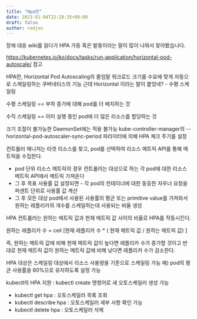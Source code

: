 ```yaml
---
title: "Hpa란"
date: 2023-01-04T22:28:35+09:00
draft: false
author: redjen
---
```


장애 대응 wiki를 읽다가 HPA 가동 혹은 발동이라는 말이 많이 나와서 찾아봤습니다.

https://kubernetes.io/ko/docs/tasks/run-application/horizontal-pod-autoscale/ 참고

HPA란, Horizontal Pod Autoscaling의 줄임말
워크로드 크기를 수요에 맞게 자동으로 스케일링하는 쿠버네티스의 기능
근데 Horizontal 이라는 말이 붙었네? - 수평 스케일링

수평 스케일링 == 부하 증가에 대해 pod를 더 배치하는 것

수직 스케일링 == 이미 실행 중인 pod에 더 많은 리소스를 할당하는 것

크기 조절이 불가능한 DaemonSet에는 적용 불가능
kube-controller-manager의 --horizontal-pod-autoscaler-sync-period 파라미터에 의해 HPA 체크 주기를 설정

컨트롤러 매니저는 타겟 리소스를 찾고, pod를 선택하여 리소스 메트릭 API를 통해 메트릭을 수집한다.
- pod 단위 리소스 메트릭의 경우 컨트롤러는 대상으로 하는 각 pod에 대한 리소스 메트릭 API에서 메트릭 가져온다
- 그 후 목표 사용률 값 설정되면 - 각 pod의 컨테이너에 대한 동등한 자우너 요청을 퍼센트 단위로 사용률 값 계산
- 그 후 모든 대상 pod에서 사용된 사용률의 평균 또는 primitive value를 가져와서 원하는 레플리카의 개수를 스케일하는데 사용되는 비율 생성

HPA 컨트롤러는 원하는 메트릭 값과 현재 메트릭 값 사이의 비율로 HPA를 작동시킨다.

원하는 레플리카 수 = ceil \[현재 레플리카 수 * ( 현재 메트릭 값 / 원하는 메트릭 값) \]

즉, 원하는 메트릭 값에 비해 현재 메트릭 값이 높다면 레플리카 수가 증가할 것이고
반대로 현재 메트릭 값이 원하는 메트릭 값에 비해 낮다면 레플리카 수가 감소한다. 

HPA 대상은 스케일링 대상에서 리소스 사용량을 기준으로 스케일링 가능
	예) pod의 평균 사용률을 60%으로 유지하도록 설정 가능

kubectl의 HPA 지원 : kubectl create 명령어로 새 오토스케일러 생성 가능
- kubectl get hpa : 오토스케일러 목록 조회
- kubectl describe hpa : 오토스케일러 세부 사항 확인 가능
- kubectl delete hpa : 오토스케일러 삭제